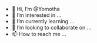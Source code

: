 - 👋 Hi, I’m @Yomotha
- 👀 I’m interested in ...
- 🌱 I’m currently learning ...
- 💞️ I’m looking to collaborate on ...
- 📫 How to reach me ...

<!---
Yomotha/Yomotha is a ✨ special ✨ repository because its `README.md` (this file) appears on your GitHub profile.
You can click the Preview link to take a look at your changes.
--->
